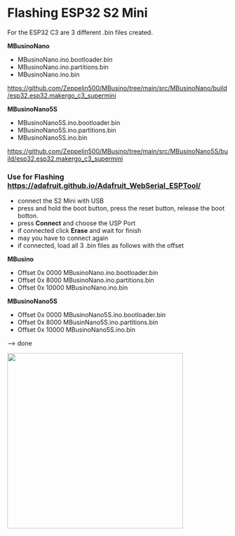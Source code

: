 # Flashing ESP32 S2 Mini

For the ESP32 C3 are 3 different .bin files created.

**MBusinoNano**

* MBusinoNano.ino.bootloader.bin
* MBusinoNano.ino.partitions.bin
* MBusinoNano.ino.bin 

https://github.com/Zeppelin500/MBusino/tree/main/src/MBusinoNano/build/esp32.esp32.makergo_c3_supermini


**MBusinoNano5S**

* MBusinoNano5S.ino.bootloader.bin
* MBusinoNano5S.ino.partitions.bin
* MBusinoNano5S.ino.bin 

https://github.com/Zeppelin500/MBusino/tree/main/src/MBusinoNano5S/build/esp32.esp32.makergo_c3_supermini

### Use for Flashing https://adafruit.github.io/Adafruit_WebSerial_ESPTool/

* connect the S2 Mini with USB
* press and hold the boot button, press the reset button, release the boot botton. 
* press **Connect** and choose the USP Port
* if connected click **Erase** and wait for finish
* may you have to connect again
* if connected, load all 3 .bin files as follows with the offset

**MBusino**

* Offset 0x 0000    MBusinoNano.ino.bootloader.bin
* Offset 0x 8000    MBusinoNano.ino.partitions.bin
* Offset 0x 10000    MBusinoNano.ino.bin 

**MBusinoNano5S**

* Offset 0x 0000    MBusinoNano5S.ino.bootloader.bin
* Offset 0x 8000    MBusinNano5S.ino.partitions.bin
* Offset 0x 10000    MBusinoNano5S.ino.bin 

--> done

<img src="https://github.com/Zeppelin500/MBusino/blob/main/pictures/AdafruitESPtool.png" width="400">



